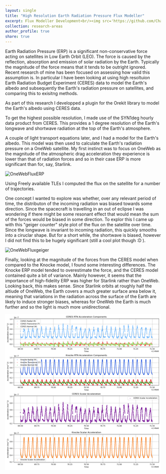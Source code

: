 ```yaml
---
layout: single
title: "High Resolution Earth Radiation Pressure Flux Modeller"
excerpt: Flux Modeller Development<br/><img src='https://github.com/CharlesPlusC/CharlesPlusC.github.io/blob/master/images/combined_flux_animation_nipy.gif?raw=true' width='450'>
collection: research-areas
author_profile: true
share: true
---
```



Earth Radiation Pressure (ERP) is a significant non-conservative force acting on satellites in Low Earth Orbit (LEO). The force is caused by the reflection, absorption and emission of solar radiation by the Earth. Typically the magnitude of the force means that it tends to be outright ignored. Recent research of mine has been focused on assessing how valid this assumption is. In particular I have been looking at using high resoltuion Earth Radiation Budget Experiment (CERES) data to model the Earth's albedo and subsequently the Earth's radiation pressure on satellites, and comparing this to exisitng methods.

As part of this research I developped a plugin for the Orekit library to model the Earth's albedo using CERES data.

To get the highest possible resolution, I made use of the SYN1deg hourly data product from CERES. This provides a 1 degree resolution of the Earth's longwave and shortwave radiation at the top of the Earth's atmosphere. 

A couple of light transport equations later, and I had a model for the Earth's albedo. This model was then used to calculate the Earth's radiation pressure on a OneWeb satellite. My first instinct was to focus on OneWeb as the magnitude of the atmospheric drag acceleration they experience is lower than that of radiation forces and so in their case ERP is more significant than for, say, Starlink.

![OneWebFluxERP](https://github.com/CharlesPlusC/CharlesPlusC.github.io/blob/master/images/combined_flux_animation_nipy.gif?raw=true)

Using Freely available TLEs I computed the flux on the satellite for a number of trajectories.

One concept I wanted to explore was whether, over any relevant period of time, the distributon of the incoming radiation was biased towards some direction. Since the spacecraft is travelling in an out of eclipse I was wondering if there might be some resonant effect that would mean the sum of the forces would be biased in some direction. To explor this I came up with this "geiger counter" style plot of the flux on the satellite over time. Since the longwave is invariant to incoming radiation, this quickly smooths into a ciruclar shape. But for a short while, the shortwave is biased, however I did not find this to be hugely significant (still a cool plot though :D ).

![OneWebFluxgeiger](https://github.com/CharlesPlusC/CharlesPlusC.github.io/blob/master/images/cumulative_flux_anim_v3_ow.gif?raw=true)

Finally, looking at the magnitude of the forces from the CERES model when compared to the Knocke model, I found some interesting differences. The Knocke ERP model tended to overestimate the force, and the CERES model contained quite a bit of variance. Mainly however, it seems that the importance of high-fidelity ERP was higher for Starlink rather than OneWeb. Looking back, this makes sense. Since Starlink orbits at roughly half the altiude of OneWeb, the Earth covers a much greater surface area below it, meaning that variations in the radiation across the surface of the Earth are likely to induce stronger biases, whereas for OneWeb the Earth is much further and so the light is much more unidirectional.

![SL_RTN_ERP](https://github.com/CharlesPlusC/CharlesPlusC.github.io/blob/master/images/SL_RTN_48hr.jpeg?raw=true)